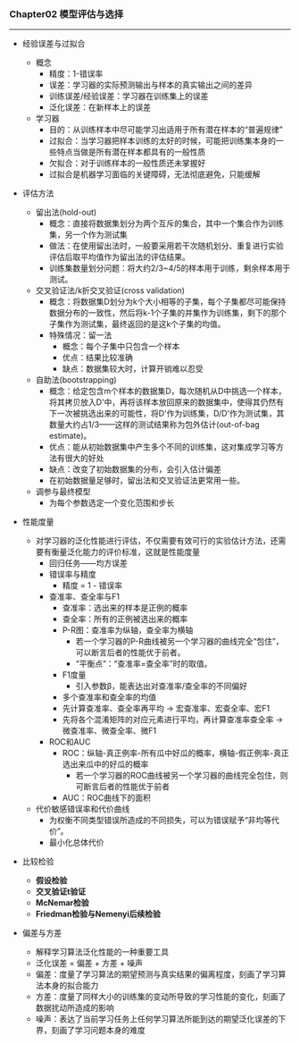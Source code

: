 ### Chapter02 模型评估与选择
---
* 经验误差与过拟合
    * 概念
        * 精度：1-错误率
        * 误差：学习器的实际预测输出与样本的真实输出之间的差异
        * 训练误差/经验误差：学习器在训练集上的误差
        * 泛化误差：在新样本上的误差
    * 学习器
        * 目的：从训练样本中尽可能学习出适用于所有潜在样本的“普遍规律”
        * 过拟合：当学习器把样本训练的太好的时候，可能把训练集本身的一些特点当做是所有潜在样本都具有的一般性质
        * 欠拟合：对于训练样本的一般性质还未掌握好
        * 过拟合是机器学习面临的关键障碍，无法彻底避免，只能缓解

* 评估方法
    * 留出法(hold-out)
        * 概念：直接将数据集划分为两个互斥的集合，其中一个集合作为训练集，另一个作为测试集
        * 做法：在使用留出法时，一般要采用若干次随机划分、重复进行实验评估后取平均值作为留出法的评估结果。
        * 训练集数量划分问题：将大约2/3~4/5的样本用于训练，剩余样本用于测试。
    * 交叉验证法/k折交叉验证(cross validation)
        * 概念：将数据集D划分为k个大小相等的子集，每个子集都尽可能保持数据分布的一致性，然后将k-1个子集的并集作为训练集，剩下的那个子集作为测试集，最终返回的是这k个子集的均值。
        * 特殊情况：留一法
            * 概念：每个子集中只包含一个样本
            * 优点：结果比较准确
            * 缺点：数据集较大时，计算开销难以忍受
    * 自助法(bootstrapping)
        * 概念：给定包含m个样本的数据集D，每次随机从D中挑选一个样本，将其拷贝放入D'中，再将该样本放回原来的数据集中，使得其仍然有下一次被挑选出来的可能性，将D'作为训练集，D/D'作为测试集，其数量大约占1/3——这样的测试结果称为包外估计(out-of-bag estimate)。
        * 优点：能从初始数据集中产生多个不同的训练集，这对集成学习等方法有很大的好处
        * 缺点：改变了初始数据集的分布，会引入估计偏差
        * 在初始数据量足够时，留出法和交叉验证法更常用一些。
    * 调参与最终模型
        * 为每个参数选定一个变化范围和步长
* 性能度量
    * 对学习器的泛化性能进行评估，不仅需要有效可行的实验估计方法，还需要有衡量泛化能力的评价标准，这就是性能度量
        * 回归任务——均方误差
        * 错误率与精度
            * 精度 = 1 - 错误率
        * 查准率、查全率与F1
            * 查准率：选出来的样本是正例的概率
            * 查全率：所有的正例被选出来的概率
            * P-R图：查准率为纵轴，查全率为横轴
                * 若一个学习器的P-R曲线被另一个学习器的曲线完全“包住”，可以断言后者的性能优于前者。
                * “平衡点”：“查准率=查全率”时的取值。
            * F1度量
                * 引入参数β，能表达出对查准率/查全率的不同偏好
            * 多个查准率和查全率的均值
            * 先计算查准率、查全率再平均 -> 宏查准率、宏查全率、宏F1
            * 先将各个混淆矩阵的对应元素进行平均，再计算查准率查全率 -> 微查准率、微查全率、微F1
        * ROC和AUC
            * ROC：纵轴-真正例率-所有瓜中好瓜的概率，横轴-假正例率-真正选出来瓜中的好瓜的概率
                * 若一个学习器的ROC曲线被另一个学习器的曲线完全包住，则可断言后者的性能优于前者
            * AUC：ROC曲线下的面积
    * 代价敏感错误率和代价曲线
        * 为权衡不同类型错误所造成的不同损失，可以为错误赋予“非均等代价”。
        * 最小化总体代价
* 比较检验
    * **假设检验**
    * **交叉验证t验证**
    * **McNemar检验**
    * **Friedman检验与Nemenyi后续检验**
* 偏差与方差
    * 解释学习算法泛化性能的一种重要工具
    * 泛化误差 = 偏差 + 方差 + 噪声
    * 偏差：度量了学习算法的期望预测与真实结果的偏离程度，刻画了学习算法本身的拟合能力
    * 方差：度量了同样大小的训练集的变动所导致的学习性能的变化，刻画了数据扰动所造成的影响
    * 噪声：表达了当前学习任务上任何学习算法所能到达的期望泛化误差的下界，刻画了学习问题本身的难度
